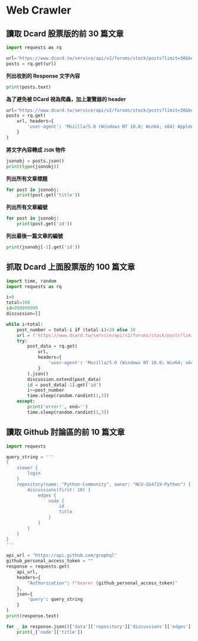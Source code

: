 # Web Crawler

## 讀取 Dcard 股票版的前 30 篇文章

```python
import requests as rq
```

```python
url='https://www.dcard.tw/service/api/v2/forums/stock/posts?limit=30&before=999999999'
posts = rq.get(url)
```

**列出收到的 Response 文字內容**

```python
print(posts.text)
```

**為了避免被 DCard 視為爬蟲，加上瀏覽器的 header**

```python
url='https://www.dcard.tw/service/api/v2/forums/stock/posts?limit=30&before=999999999'
posts = rq.get(
    url, headers={
        'user-agent': 'Mozilla/5.0 (Windows NT 10.0; Win64; x64) AppleWebKit/537.36 (KHTML, like Gecko) Chrome/101.0.4951.67 Safari/537.36'
    }
)
```

**將文字內容轉成 `JSON` 物件**

```python
jsonobj = posts.json()
print(type(jsonobj))
```

**列出所有文章標題**

```python
for post in jsonobj:
    print(post.get('title'))
```

**列出所有文章編號**

```python
for post in jsonobj:
    print(post.get('id'))
```

**列出最後一篇文章的編號**

```python
print(jsonobj[-1].get('id'))
```

## 抓取 Dcard 上面股票版的 100 篇文章

```python
import time, random
import requests as rq

i=0
total=100
id=999999999
discussion=[]

while i<total:
    post_number = total-i if (total-i)<30 else 30
    url = f'https://www.dcard.tw/service/api/v2/forums/stock/posts?limit={post_number}&before={id}'
    try:
        post_data = rq.get(
            url, 
            headers={
                'user-agent': 'Mozilla/5.0 (Windows NT 10.0; Win64; x64) AppleWebKit/537.36 (KHTML, like Gecko) Chrome/101.0.4951.67 Safari/537.36'
            }
        ).json()
        discussion.extend(post_data)
        id = post_data[-1].get('id')
        i+=post_number
        time.sleep(random.randint(1,3))
    except:
        print('error!', end='')
        time.sleep(random.randint(1,3))
```

## 讀取 Github 討論區的前 10 篇文章

```python
import requests

query_string = '''
{
    viewer {
        login
    }
    repository(name: "Python-Community", owner: "NCU-GS4719-Python") {
        discussions(first: 10) {
            edges {
                node {
                    id
                    title
                }
            }
        }
    }
}
'''

api_url = "https://api.github.com/graphql"
github_personal_access_token = ""
response = requests.get(
    api_url, 
    headers={
        "Authorization": f"bearer {github_personal_access_token}"
    }, 
    json={
        'query': query_string
    }
)
print(response.text)

for _ in response.json()['data']['repository']['discussions']['edges']:
    print(_['node']['title'])
```
